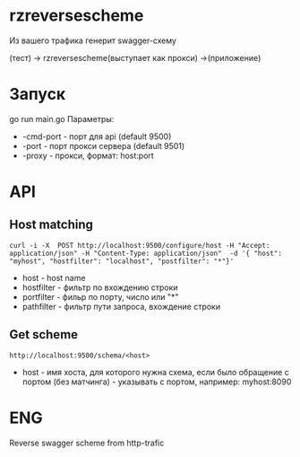 # rzreversescheme

Из вашего трафика генерит swagger-схему

(тест) -> rzreversescheme(выступает как прокси) ->(приложение)

# Запуск

go run main.go 
Параметры:
 * -cmd-port - порт для api (default 9500)
 * -port - порт прокси сервера (default 9501)
 * -proxy - прокси, формат: host:port


# API
## Host matching

`
curl -i -X  POST http://localhost:9500/configure/host -H "Accept: application/json" -H "Content-Type: application/json"  -d '{ "host": "myhost", "hostfilter": "localhost", "postfilter": "*"}'
`

 * host - host name
 * hostfilter - фильтр по вхождению строки
 * portfilter - фильр по порту, число или "*"
 * pathfilter - фильтр пути запроса, вхождение строки
 
 ## Get scheme
 
 `http://localhost:9500/schema/<host>`

 * host - имя хоста, для которого нужна схема, если было обращение с портом (без матчинга) - указывать с портом, например: myhost:8090

# ENG
Reverse swagger scheme from http-trafic


